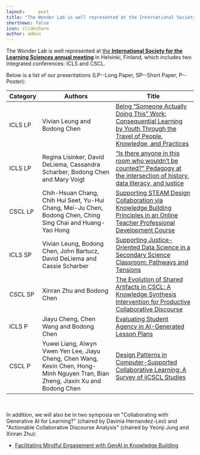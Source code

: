 ```yaml
---
layout:     post
title: "The Wonder Lab is well represented at the International Society for the Learning Sciences annual meeting."
shortnews: false
icon: slideshare
author: admin
---
```


The Wonder Lab is well represented at [the **International Society for the Learning Sciences annual meeting**](https://2025.isls.org/) in Helsinki, Finland, which includes two integrated conferences: ICLS and CSCL. 

Below is a list of our presentations (LP--Long Paper, SP--Short Paper, P--Poster):

| Category           | Authors                                                                                                                                                                                                                                    | Title                                                                                                                              |
|--------------------|--------------------------------------------------------------------------------------------------------------------------------------------------------------------------------------------------------------------------------------------|------------------------------------------------------------------------------------------------------------------------------------|
| ICLS LP         | Vivian Leung and Bodong Chen                                                                                                                                                               | [Being “Someone Actually Doing This” Work: Consequential   Learning by Youth Through the Travel of People, Knowledge, and Practices](/file/icls2025_leung_chen_being.pdf)                                |
| ICLS LP         | Regina Lisinker, David DeLiema, Cassandra Scharber, Bodong Chen and Mary Voigt                                                                                                                                                           | [“Is there anyone in this room who wouldn’t be counted?”   Pedagogy at the intersection of history, data literacy, and justice](/file/icls2025_lisinker_et_al_is.pdf)      |
| CSCL LP         | Chih-Hsuan Chang, Chih Hui Seet, Yu-Hui Chang, Mei-Ju Chen, Bodong Chen, Ching Sing Chai and Huang-Yao   Hong                                                                                                                            | [Supporting STEAM Design Collaboration via Knowledge Building   Principles in an Online Teacher Professional Development Course](/file/cscl2025_chang_et_al_supporting.pdf)     |
| ICLS SP        | Vivian Leung, Bodong Chen,   John Bartucz, David DeLiema and Cassie Scharber                                                                                                                                                                                                               | [Supporting Justice-Oriented Data Science in a Secondary   Science Classroom: Pathways and Tensions](/file/icls2025_leung_et_al_supporting.pdf)   |
| CSCL SP        | Xinran Zhu and Bodong Chen                                                                                                                                                                                                                 | [The Evolution of Shared Artifacts in CSCL: A Knowledge   Synthesis Intervention for Productive Collaborative Discourse](/file/cscl2025_zhu_chen_evolution.pdf)             |
| ICLS P             | Jiayu Cheng, Chen Wang and   Bodong Chen                                                                                                                                                                                                   | [Evaluating Student Agency in AI-Generated Lesson Plans](/file/icls2025_cheng_et_al_agency_web.pdf)                                                                             |
| CSCL P             | Yuwei Liang, Alwyn Vwen Yen   Lee, Jiayu Cheng, Chen Wang, Kexin Chen, Hong-Minh Nguyen Tran, Bian Zheng,   Jiaxin Xu and Bodong Chen                                                                                                      | [Design Patterns in Computer-Supported Collaborative Learning:   A Survey of ijCSCL Studies](/file/cscl2025_liang_et_al_design_patterns.pdf)                                         |

<br>

In addition, we will also be in two symposia on "Collaborating with Generative AI for Learning?" (chaired by Davinia Hernandez-Leo) and "Actionable Collaborative Discourse Analysis" (chaired by Yeonji Jung and Xinran Zhu):

- [Facilitating Mindful Engagement with GenAI in Knowledge Building](/file/isls2025_chen_et_al_facilitating.pdf)

